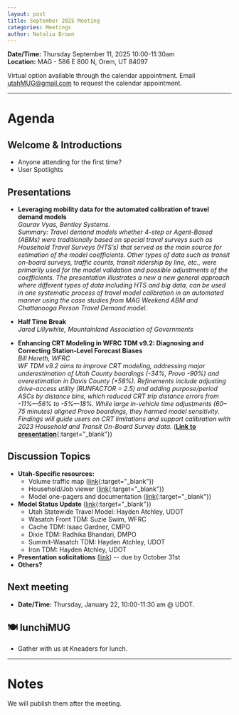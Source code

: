 ```yaml
---
layout: post
title: September 2025 Meeting
categories: Meetings
author: Natalia Brown
---
```


**Date/Time:** Thursday September 11, 2025 10:00-11:30am  
**Location:** MAG - 586 E 800 N, Orem, UT 84097 <br/>

Virtual option available through the calendar appointment. Email utahMUG@gmail.com to request the calendar appointment.

---

# Agenda

## Welcome & Introductions

- Anyone attending for the first time?
- User Spotlights

## Presentations

- **Leveraging mobility data for the automated calibration of travel demand models** <br/>_Gaurav Vyas, Bentley Systems._<br/>_Summary: Travel demand models whether 4-step or Agent-Based (ABMs) were traditionally based on special travel surveys such as Household Travel Surveys (HTS’s) that served as the main source for estimation of the model coefficients. Other types of data such as transit on-board surveys, traffic counts, transit ridership by line, etc., were primarily used for the model validation and possible adjustments of the coefficients. The presentation illustrates a new a new general approach where different types of data including HTS and big data, can be used in one systematic process of travel model calibration in an automated manner using the case studies from MAG Weekend ABM and Chattanooga Person Travel Demand model._

- **Half Time Break**<br>_Jared Lillywhite, Mountainland Association of Governments_

- **Enhancing CRT Modeling in WFRC TDM v9.2: Diagnosing and Correcting Station-Level Forecast Biases** <br/>_Bill Hereth, WFRC_<br/>_WF TDM v9.2 aims to improve CRT modeling, addressing major underestimation of Utah County boardings (-34%, Provo -90%) and overestimation in Davis County (+58%). Refinements include adjusting drive-access utility (RUNFACTOR = 2.5) and adding purpose/period ASCs by distance bins, which reduced CRT trip distance errors from -11%–-56% to -5%–-18%. While large in-vehicle time adjustments (60–75 minutes) aligned Provo boardings, they harmed model sensitivity. Findings will guide users on CRT limitations and support calibration with 2023 Household and Transit On-Board Survey data._
  ([**Link to presentation**](https://docs.google.com/presentation/d/1vms6dSRLROttmH4DlDV9_EON4AESysZSyNy2pfm9oYo){:target="\_blank"})

## Discussion Topics

- **Utah-Specific resources:**
  - Volume traffic map ([link](https://unifiedplan.org/traffic-volume-map/){:target="\_blank"})
  - Household/Job viewer ([link](https://unifiedplan.org/utah-household-job-forecast-map/){:target="\_blank"})
  - Model one-pagers and documentation ([link](https://utahmug.org/models/){:target="\_blank"})
- **Model Status Update** ([link](https://docs.google.com/presentation/d/10oamHc9ogYgSUA8_kOSH9_BzyWuUlVTWjH_W7XGcx7w/edit?usp=sharing){:target="\_blank"})
  - Utah Statewide Travel Model: Hayden Atchley, UDOT
  - Wasatch Front TDM: Suzie Swim, WFRC
  - Cache TDM: Isaac Gardner, CMPO
  - Dixie TDM: Radhika Bhandari, DMPO
  - Summit-Wasatch TDM: Hayden Atchley, UDOT
  - Iron TDM: Hayden Atchley, UDOT
- **Presentation solicitations** ([link](https://forms.gle/wsjRcwJtFuRzzgFN7)) -- due by October 31st
- **Others?**

## Next meeting

- **Date/Time:** Thursday, January 22, 10:00-11:30 am @ UDOT.

## 🍽 lunchiMUG

- Gather with us at Kneaders for lunch.

---

# Notes

We will publish them after the meeting.
